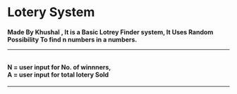 
<h1>Lotery System</h1>
<h4>Made By Khushal , It is a Basic Lotrey Finder system, It Uses Random Possibility To find n numbers in a numbers.<hr> <br>N = user input for No. of winnners, <br>A = user input for total lotery Sold </h4><hr>


















